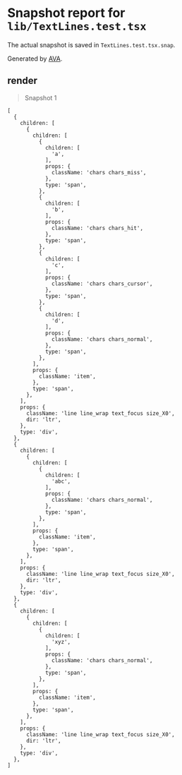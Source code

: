 # Snapshot report for `lib/TextLines.test.tsx`

The actual snapshot is saved in `TextLines.test.tsx.snap`.

Generated by [AVA](https://avajs.dev).

## render

> Snapshot 1

    [
      {
        children: [
          {
            children: [
              {
                children: [
                  'a',
                ],
                props: {
                  className: 'chars chars_miss',
                },
                type: 'span',
              },
              {
                children: [
                  'b',
                ],
                props: {
                  className: 'chars chars_hit',
                },
                type: 'span',
              },
              {
                children: [
                  'c',
                ],
                props: {
                  className: 'chars chars_cursor',
                },
                type: 'span',
              },
              {
                children: [
                  'd',
                ],
                props: {
                  className: 'chars chars_normal',
                },
                type: 'span',
              },
            ],
            props: {
              className: 'item',
            },
            type: 'span',
          },
        ],
        props: {
          className: 'line line_wrap text_focus size_X0',
          dir: 'ltr',
        },
        type: 'div',
      },
      {
        children: [
          {
            children: [
              {
                children: [
                  'abc',
                ],
                props: {
                  className: 'chars chars_normal',
                },
                type: 'span',
              },
            ],
            props: {
              className: 'item',
            },
            type: 'span',
          },
        ],
        props: {
          className: 'line line_wrap text_focus size_X0',
          dir: 'ltr',
        },
        type: 'div',
      },
      {
        children: [
          {
            children: [
              {
                children: [
                  'xyz',
                ],
                props: {
                  className: 'chars chars_normal',
                },
                type: 'span',
              },
            ],
            props: {
              className: 'item',
            },
            type: 'span',
          },
        ],
        props: {
          className: 'line line_wrap text_focus size_X0',
          dir: 'ltr',
        },
        type: 'div',
      },
    ]
